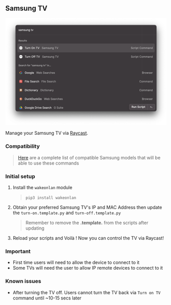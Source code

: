 ## Samsung TV

![demo](images/demo.png)

Manage your Samsung TV via [Raycast](http://raycast.com).

### Compatibility
> [Here](https://developer.samsung.com/smarttv/develop/specifications/tv-model-groups.html) are a complete list of compatible Samsung models that will be able to use these commands

### Initial setup

1. Install the `wakeonlan` module

   
   > `pip3 install wakeonlan`

2. Obtain your preferred Samsung TV's IP and MAC Address then update the `turn-on.template.py` and `turn-off.template.py`

   > Remember to remove the **.template.** from the scripts after updating

3. Reload your scripts and Voilà ! Now you can control the TV via Raycast!

### Important
- First time users will need to allow the device to connect to it
- Some TVs will need the user to allow IP remote devices to connect to it

### Known issues

- After turning the TV off. Users cannot turn the TV back via `Turn on TV` command until ~10-15 secs later 

